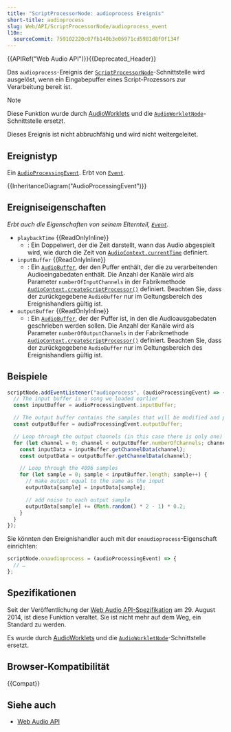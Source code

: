 ```yaml
---
title: "ScriptProcessorNode: audioprocess Ereignis"
short-title: audioprocess
slug: Web/API/ScriptProcessorNode/audioprocess_event
l10n:
  sourceCommit: 759102220c07fb140b3e06971cd5981d8f0f134f
---
```


{{APIRef("Web Audio API")}}{{Deprecated_Header}}

Das `audioprocess`-Ereignis der [`ScriptProcessorNode`](/de/docs/Web/API/ScriptProcessorNode)-Schnittstelle wird ausgelöst, wenn ein Eingabepuffer eines Script-Prozessors zur Verarbeitung bereit ist.

> [!NOTE]
> Diese Funktion wurde durch [AudioWorklets](/de/docs/Web/API/AudioWorklet) und die [`AudioWorkletNode`](/de/docs/Web/API/AudioWorkletNode)-Schnittstelle ersetzt.

Dieses Ereignis ist nicht abbruchfähig und wird nicht weitergeleitet.

## Ereignistyp

Ein [`AudioProcessingEvent`](/de/docs/Web/API/AudioProcessingEvent). Erbt von [`Event`](/de/docs/Web/API/Event).

{{InheritanceDiagram("AudioProcessingEvent")}}

## Ereigniseigenschaften

_Erbt auch die Eigenschaften von seinem Elternteil, [`Event`](/de/docs/Web/API/Event)._

- `playbackTime` {{ReadOnlyInline}}
  - : Ein Doppelwert, der die Zeit darstellt, wann das Audio abgespielt wird, wie durch die Zeit von [`AudioContext.currentTime`](/de/docs/Web/API/BaseAudioContext/currentTime) definiert.
- `inputBuffer` {{ReadOnlyInline}}
  - : Ein [`AudioBuffer`](/de/docs/Web/API/AudioBuffer), der den Puffer enthält, der die zu verarbeitenden Audioeingabedaten enthält.
    Die Anzahl der Kanäle wird als Parameter `numberOfInputChannels` in der Fabrikmethode [`AudioContext.createScriptProcessor()`](/de/docs/Web/API/BaseAudioContext/createScriptProcessor) definiert.
    Beachten Sie, dass der zurückgegebene <code>AudioBuffer</code> nur im Geltungsbereich des Ereignishandlers gültig ist.
- `outputBuffer` {{ReadOnlyInline}}
  - : Ein [`AudioBuffer`](/de/docs/Web/API/AudioBuffer), der der Puffer ist, in den die Audioausgabedaten geschrieben werden sollen.
    Die Anzahl der Kanäle wird als Parameter <code>numberOfOutputChannels</code> in der Fabrikmethode [`AudioContext.createScriptProcessor()`](/de/docs/Web/API/BaseAudioContext/createScriptProcessor) definiert.
    Beachten Sie, dass der zurückgegebene <code>AudioBuffer</code> nur im Geltungsbereich des Ereignishandlers gültig ist.

## Beispiele

```js
scriptNode.addEventListener("audioprocess", (audioProcessingEvent) => {
  // The input buffer is a song we loaded earlier
  const inputBuffer = audioProcessingEvent.inputBuffer;

  // The output buffer contains the samples that will be modified and played
  const outputBuffer = audioProcessingEvent.outputBuffer;

  // Loop through the output channels (in this case there is only one)
  for (let channel = 0; channel < outputBuffer.numberOfChannels; channel++) {
    const inputData = inputBuffer.getChannelData(channel);
    const outputData = outputBuffer.getChannelData(channel);

    // Loop through the 4096 samples
    for (let sample = 0; sample < inputBuffer.length; sample++) {
      // make output equal to the same as the input
      outputData[sample] = inputData[sample];

      // add noise to each output sample
      outputData[sample] += (Math.random() * 2 - 1) * 0.2;
    }
  }
});
```

Sie könnten den Ereignishandler auch mit der `onaudioprocess`-Eigenschaft einrichten:

```js
scriptNode.onaudioprocess = (audioProcessingEvent) => {
  // …
};
```

## Spezifikationen

Seit der Veröffentlichung der [Web Audio API-Spezifikation](https://www.w3.org/TR/webaudio/#ScriptProcessorNode) am 29. August 2014, ist diese Funktion veraltet. Sie ist nicht mehr auf dem Weg, ein Standard zu werden.

Es wurde durch [AudioWorklets](/de/docs/Web/API/AudioWorklet) und die [`AudioWorkletNode`](/de/docs/Web/API/AudioWorkletNode)-Schnittstelle ersetzt.

## Browser-Kompatibilität

{{Compat}}

## Siehe auch

- [Web Audio API](/de/docs/Web/API/Web_Audio_API)
